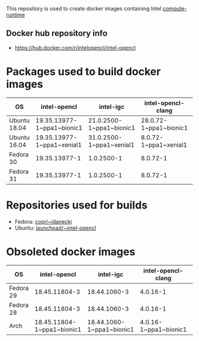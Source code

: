 This repository is used to create docker images containing Intel [compute-runtime](https://github.com/intel/compute-runtime)

## Docker hub repository info

* https://hub.docker.com/r/intelopencl/intel-opencl

# Packages used to build docker images

OS | intel-opencl | intel-igc | intel-opencl-clang | gmmlib
-- | ------------ | ----------| ------------------ | ------ |
Ubuntu 18.04 | 19.35.13977-1\~ppa1\~bionic1 | 21.0.2500-1\~ppa1\~bionic1 | 28.0.72-1\~ppa1\~bionic1  | 19.2.3-1\~ppa1\~bionic1 |
Ubuntu 16.04 | 19.35.13977-1\~ppa1\~xenial1 | 31.0.2500-1\~ppa1\~xenial1 |  8.0.72-1\~ppa1\~xenial1  | 19.2.3-1\~ppa1\~xenial1 |
Fedora 30    | 19.35.13977-1 | 1.0.2500-1 | 8.0.72-1 | 19.2.3-1 |
Fedora 31    | 19.35.13977-1 | 1.0.2500-1 | 8.0.72-1 | 19.2.3-1 |

# Repositories used for builds

* Fedora: [copr/\~jdanecki](https://copr.fedorainfracloud.org/coprs/jdanecki/intel-opencl)
* Ubuntu: [launchpad/\~intel-opencl](https://launchpad.net/~intel-opencl/+archive/ubuntu/intel-opencl)

# Obsoleted docker images

OS | intel-opencl | intel-igc | intel-opencl-clang | gmmlib
-- | ------------ | ----------| ------------------ | ------ |
Fedora 29 | 18.45.11804-3 | 18.44.1060-3 | 4.0.16-1 | 18.4.348-3 |
Fedora 28 | 18.45.11804-3 | 18.44.1060-3 | 4.0.16-1 | 18.4.348-3 |
Arch | 18.45.11804-1\~ppa1\~bionic1 | 18.44.1060-1\~ppa1\~bionic1 | 4.0.16-1\~ppa1\~bionic1 | 18.4.348-1\~ppa1\~bionic1 |
